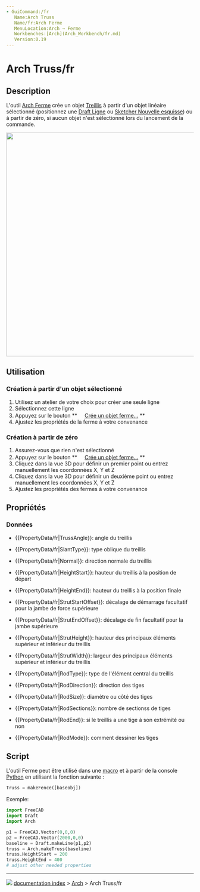 ```yaml
---
- GuiCommand:/fr
   Name:Arch Truss
   Name/fr:Arch Ferme
   MenuLocation:Arch → Ferme
   Workbenches:[Arch](Arch_Workbench/fr.md)
   Version:0.19
---
```


# Arch Truss/fr

## Description

L\'outil [Arch Ferme](Arch_Truss/fr.md) crée un objet [Treillis](https://fr.wikipedia.org/wiki/Treillis_(assemblage)) à partir d\'un objet linéaire sélectionné (positionnez une [Draft Ligne](Draft_Line/fr.md) ou [Sketcher Nouvelle esquisse](Sketcher_NewSketch/fr.md)) ou à partir de zéro, si aucun objet n\'est sélectionné lors du lancement de la commande.

<img alt="" src=images/Arch_Truss_example.png  style="width:600px;">

## Utilisation

### Création à partir d\'un objet sélectionné 

1.  Utilisez un atelier de votre choix pour créer une seule ligne
2.  Sélectionnez cette ligne
3.  Appuyez sur le bouton **<img src="images/Arch_Truss.svg" width=16px> [Crée un objet ferme...](Arch_Truss/fr.md)
**
4.  Ajustez les propriétés de la ferme à votre convenance

### Création à partir de zéro 

1.  Assurez-vous que rien n\'est sélectionné
2.  Appuyez sur le bouton **<img src="images/Arch_Truss.svg" width=16px> [Crée un objet ferme...](Arch_Truss/fr.md)
**
3.  Cliquez dans la vue 3D pour définir un premier point ou entrez manuellement les coordonnées X, Y et Z
4.  Cliquez dans la vue 3D pour définir un deuxième point ou entrez manuellement les coordonnées X, Y et Z
5.  Ajustez les propriétés des fermes à votre convenance

## Propriétés

### Données

-    {{PropertyData/fr|TrussAngle}}: angle du treillis

-    {{PropertyData/fr|SlantType}}: type oblique du treillis

-    {{PropertyData/fr|Normal}}: direction normale du treillis

-    {{PropertyData/fr|HeightStart}}: hauteur du treillis à la position de départ

-    {{PropertyData/fr|HeightEnd}}: hauteur du treillis à la position finale

-    {{PropertyData/fr|StrutStartOffset}}: décalage de démarrage facultatif pour la jambe de force supérieure

-    {{PropertyData/fr|StrutEndOffset}}: décalage de fin facultatif pour la jambe supérieure

-    {{PropertyData/fr|StrutHeight}}: hauteur des principaux éléments supérieur et inférieur du treillis

-    {{PropertyData/fr|StrutWidth}}: largeur des principaux éléments supérieur et inférieur du treillis

-    {{PropertyData/fr|RodType}}: type de l\'élément central du treillis

-    {{PropertyData/fr|RodDirection}}: direction des tiges

-    {{PropertyData/fr|RodSize}}: diamètre ou côté des tiges

-    {{PropertyData/fr|RodSections}}: nombre de sectionss de tiges

-    {{PropertyData/fr|RodEnd}}: si le treillis a une tige à son extrémité ou non

-    {{PropertyData/fr|RodMode}}: comment dessiner les tiges

## Script

L\'outil Ferme peut être utilisé dans une [macro](Macros/fr.md) et à partir de la console [Python](Python/fr.md) en utilisant la fonction suivante :


```python
Truss = makeFence([baseobj])
```

Exemple:


```python
import FreeCAD
import Draft
import Arch

p1 = FreeCAD.Vector(0,0,0)
p2 = FreeCAD.Vector(2000,0,0)
baseline = Draft.makeLine(p1,p2)
truss = Arch.makeTruss(baseline)
truss.HeightStart = 200
truss.HeightEnd = 400
# adjust other needed properties
```



---
![](images/Right_arrow.png) [documentation index](../README.md) > [Arch](Arch_Workbench.md) > Arch Truss/fr
